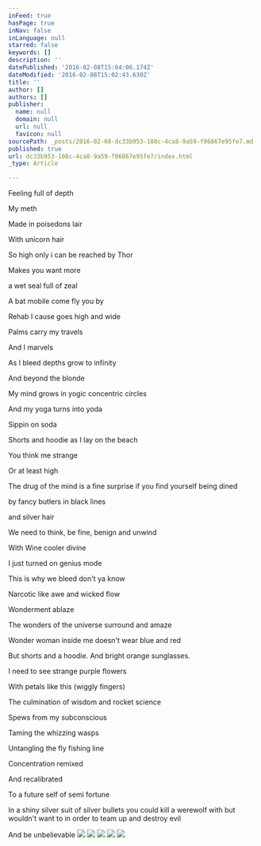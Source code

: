 ```yaml
---
inFeed: true
hasPage: true
inNav: false
inLanguage: null
starred: false
keywords: []
description: ''
datePublished: '2016-02-08T15:04:06.174Z'
dateModified: '2016-02-08T15:02:43.630Z'
title: ''
author: []
authors: []
publisher:
  name: null
  domain: null
  url: null
  favicon: null
sourcePath: _posts/2016-02-08-dc33b953-108c-4ca8-9a59-f06867e95fe7.md
published: true
url: dc33b953-108c-4ca8-9a59-f06867e95fe7/index.html
_type: Article

---
```

Feeling full of depth

My meth

Made in poisedons lair

With unicorn hair

So  high only i can be reached by Thor

Makes you want more

a wet seal full of zeal

A bat mobile come fly you by

Rehab I cause goes high and wide

Palms carry my travels

And I marvels

As I bleed depths grow to infinity

And beyond the blonde

My mind grows in yogic concentric circles 

And my yoga turns into yoda

Sippin on soda

Shorts and hoodie as I lay on the beach

You think me strange

Or at least high

The drug of the mind is a fine surprise if you find yourself being dined 

by fancy butlers in black lines

and silver hair

We need to think, be fine, benign and unwind

With Wine cooler divine

I just turned on genius mode

This is why we bleed don't ya know

Narcotic like awe and wicked flow

Wonderment ablaze

The wonders of the universe surround and amaze

Wonder woman inside me doesn't wear blue and red

But shorts and a hoodie. And bright orange sunglasses.

I need to see strange purple flowers

With petals like this (wiggly fingers)

The culmination of wisdom and rocket science 

Spews from my subconscious

Taming the whizzing wasps

Untangling the fly fishing line

Concentration remixed

And recalibrated

To a future self of semi fortune

In a shiny silver suit of silver bullets you could kill a werewolf with but wouldn't want to in order to team up and destroy evil 

And be unbelievable
![](https://the-grid-user-content.s3-us-west-2.amazonaws.com/ff5df008-28b8-4f62-9665-5cccafbd0c4e.jpg)
![](https://the-grid-user-content.s3-us-west-2.amazonaws.com/b8cf9dd5-8aef-414f-bffa-2e7ea19cc3cd.jpg)
![](https://the-grid-user-content.s3-us-west-2.amazonaws.com/fa81089b-85e9-403c-ab7d-04d61508d297.jpg)
![](https://the-grid-user-content.s3-us-west-2.amazonaws.com/b28fdfc0-c83a-4812-97f0-44c444273a2f.jpg)
![](https://the-grid-user-content.s3-us-west-2.amazonaws.com/a7704ea9-2886-4a7a-af66-370aef021e0b.jpg)